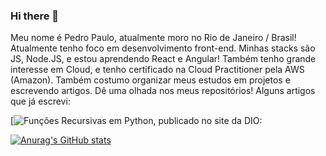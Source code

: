 ### Hi there 👋

<!--
**Pedro-PAM/Pedro-PAM** is a ✨ _special_ ✨ repository because its `README.md` (this file) appears on your GitHub profile.

Here are some ideas to get you started:

- 🔭 I’m currently working on ...
- 🌱 I’m currently learning ...
- 👯 I’m looking to collaborate on ...
- 🤔 I’m looking for help with ...
- 💬 Ask me about ...
- 📫 How to reach me: ...
- 😄 Pronouns: ...
- ⚡ Fun fact: ...
-->
Meu nome é Pedro Paulo, atualmente moro no Rio de Janeiro / Brasil! 
Atualmente tenho foco em desenvolvimento front-end. Minhas stacks são JS, Node.JS, e estou aprendendo React e Angular!
Também tenho grande interesse em Cloud, e tenho certificado na Cloud Practitioner pela AWS (Amazon). 
Também costumo organizar meus estudos em projetos e escrevendo artigos. Dê uma olhada nos meus repositórios!
Alguns artigos que já escrevi:


[![Funções Recursivas em Python, publicado no site da DIO:](https://web.dio.me/articles/funcoes-recursivas-em-python-o-que-sao-e-como-funcionam?back=%2Fhome&page=1&order=oldest)

[![Anurag's GitHub stats](https://github-readme-stats.vercel.app/api?username=Pedro-PAM)](https://github.com/anuraghazra/github-readme-stats)
